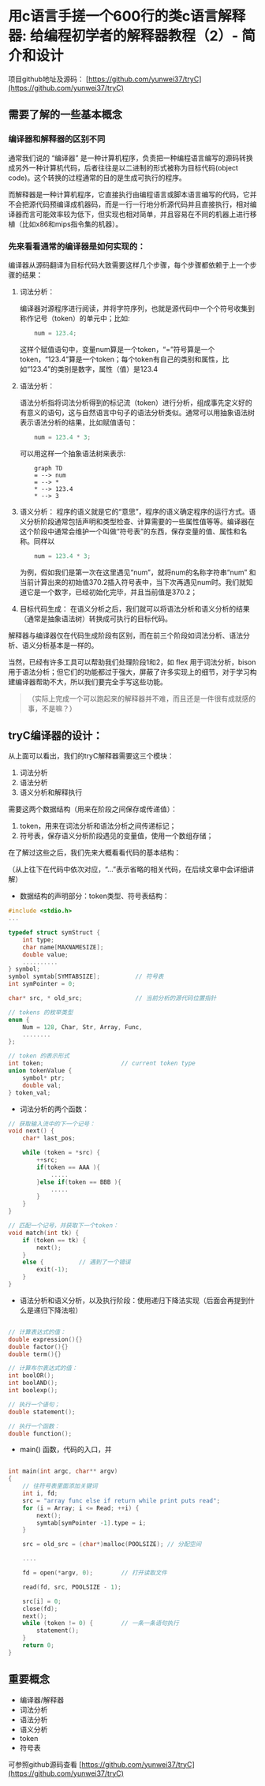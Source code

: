 # 用c语言手搓一个600行的类c语言解释器: 给编程初学者的解释器教程（2）- 简介和设计

项目github地址及源码：
[https://github.com/yunwei37/tryC](https://github.com/yunwei37/tryC)

## 需要了解的一些基本概念

### 编译器和解释器的区别不同

通常我们说的 “编译器” 是一种计算机程序，负责把一种编程语言编写的源码转换成另外一种计算机代码，后者往往是以二进制的形式被称为目标代码(object code)。这个转换的过程通常的目的是生成可执行的程序。

而解释器是一种计算机程序，它直接执行由编程语言或脚本语言编写的代码，它并不会把源代码预编译成机器码，而是一行一行地分析源代码并且直接执行，相对编译器而言可能效率较为低下，但实现也相对简单，并且容易在不同的机器上进行移植（比如x86和mips指令集的机器）。

### 先来看看通常的编译器是如何实现的：

编译器从源码翻译为目标代码大致需要这样几个步骤，每个步骤都依赖于上一个步骤的结果：

1. 词法分析：

    编译器对源程序进行阅读，并将字符序列，也就是源代码中一个个符号收集到称作记号（token）的单元中；比如:
    ```c
        num = 123.4;
    ```
    这样个赋值语句中，变量num算是一个token，“=”符号算是一个token，“123.4”算是一个token；每个token有自己的类别和属性，比如“123.4”的类别是数字，属性（值）是123.4

2. 语法分析：

    语法分析指将词法分析得到的标记流（token）进行分析，组成事先定义好的有意义的语句，这与自然语言中句子的语法分析类似。通常可以用抽象语法树表示语法分析的结果，比如赋值语句：
    ```c
        num = 123.4 * 3;
    ```
    可以用这样一个抽象语法树来表示:
    ```mermaid
        graph TD
        = --> num
        = --> *
        * --> 123.4
        * --> 3
    ```

3. 语义分析：
    程序的语义就是它的“意思”，程序的语义确定程序的运行方式。语义分析阶段通常包括声明和类型检查、计算需要的一些属性值等等。编译器在这个阶段中通常会维护一个叫做“符号表”的东西，保存变量的值、属性和名称。同样以
    ```c
        num = 123.4 * 3;
    ```
    为例，假如我们是第一次在这里遇见“num”，就将num的名称字符串“num” 和当前计算出来的初始值370.2插入符号表中，当下次再遇见num时。我们就知道它是一个数字，已经初始化完毕，并且当前值是370.2；

4. 目标代码生成：
    在语义分析之后，我们就可以将语法分析和语义分析的结果（通常是抽象语法树）转换成可执行的目标代码。

解释器与编译器仅在代码生成阶段有区别，而在前三个阶段如词法分析、语法分析、语义分析基本是一样的。

当然，已经有许多工具可以帮助我们处理阶段1和2，如 flex 用于词法分析，bison 用于语法分析；但它们的功能都过于强大，屏蔽了许多实现上的细节，对于学习构建编译器帮助不大，所以我们要完全手写这些功能。

> （实际上完成一个可以跑起来的解释器并不难，而且还是一件很有成就感的事，不是嘛？）

## tryC编译器的设计：

从上面可以看出，我们的tryC解释器需要这三个模块：

1. 词法分析
2. 语法分析
3. 语义分析和解释执行

需要这两个数据结构（用来在阶段之间保存或传递值）：

1. token，用来在词法分析和语法分析之间传递标记；
2. 符号表，保存语义分析阶段遇见的变量值，使用一个数组存储；

在了解过这些之后，我们先来大概看看代码的基本结构：

（从上往下在代码中依次对应，“...”表示省略的相关代码，在后续文章中会详细讲解）

- 数据结构的声明部分：token类型、符号表结构：

```c
#include <stdio.h>
...

typedef struct symStruct {  
    int type;                
    char name[MAXNAMESIZE];    
    double value;             
    ..........
} symbol;
symbol symtab[SYMTABSIZE];          // 符号表
int symPointer = 0;             

char* src, * old_src;               // 当前分析的源代码位置指针

// tokens 的枚举类型
enum {
    Num = 128, Char, Str, Array, Func,
    ........
};

// token 的表示形式
int token;                      // current token type
union tokenValue {
    symbol* ptr;               
    double val;                 
} token_val;

```

- 词法分析的两个函数：

```c
// 获取输入流中的下一个记号：
void next() {
    char* last_pos;

    while (token = *src) {
        ++src;
        if(token == AAA ){
            .....
        }else if(token == BBB ){
            .....
        }
    }
}

// 匹配一个记号，并获取下一个token：
void match(int tk) {
    if (token == tk) {
        next();
    }
    else {          // 遇到了一个错误
        exit(-1);
    }
}

```

- 语法分析和语义分析，以及执行阶段：使用递归下降法实现（后面会再提到什么是递归下降法啦）

```c

// 计算表达式的值：
double expression(){}
double factor(){}
double term(){}

// 计算布尔表达式的值：
int boolOR();
int boolAND();
int boolexp();

// 执行一个语句；
double statement();

// 执行一个函数：
double function();

```

- main() 函数，代码的入口，并

```c

int main(int argc, char** argv)
{   
    // 往符号表里面添加关键词
    int i, fd;
    src = "array func else if return while print puts read";
    for (i = Array; i <= Read; ++i) {
        next();
        symtab[symPointer -1].type = i;
    }

    src = old_src = (char*)malloc(POOLSIZE); // 分配空间

    ....

    fd = open(*argv, 0);        // 打开读取文件

    read(fd, src, POOLSIZE - 1);

    src[i] = 0; 
    close(fd);
    next();
    while (token != 0) {        // 一条一条语句执行
        statement();
    }
    return 0;
}

```

## 重要概念

- 编译器/解释器
- 词法分析
- 语法分析
- 语义分析
- token
- 符号表

可参照github源码查看
[https://github.com/yunwei37/tryC](https://github.com/yunwei37/tryC)